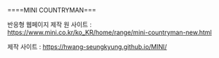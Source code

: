====MINI COUNTRYMAN===

반응형 웹페이지 제작
원 사이트 : https://www.mini.co.kr/ko_KR/home/range/mini-countryman-new.html

제작 사이트 : https://hwang-seungkyung.github.io/MINI/